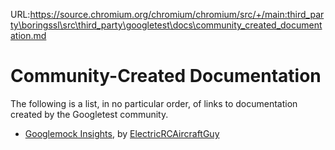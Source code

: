 URL:https://source.chromium.org/chromium/chromium/src/+/main:third_party\boringssl\src\third_party\googletest\docs\community_created_documentation.md
# Community-Created Documentation

The following is a list, in no particular order, of links to documentation
created by the Googletest community.

*   [Googlemock Insights](https://github.com/ElectricRCAircraftGuy/eRCaGuy_dotfiles/blob/master/googletest/insights.md),
    by [ElectricRCAircraftGuy](https://github.com/ElectricRCAircraftGuy)
